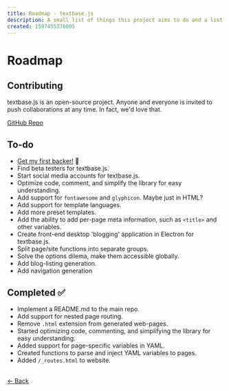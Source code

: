 ```yaml
---
title: Roadmap - textbase.js
description: A small list of things this project aims to do and a list of already completed tasks. Help keep us on track.
created: 1597455376005
---
```


# Roadmap

## Contributing

textbase.js is an open-source project. Anyone and everyone is invited to push collaborations at any time. In fact, we'd love that.

[GitHub Repo](http://github.com/al5ina5/textbase)

## To-do

- [Get my first backer!](/back) 🥳
- Find beta testers for textbase.js.
- Start social media accounts for textbase.js.
- Optimize code, comment, and simplify the library for easy understanding.
- Add support for `fontawesome` and `glyphicon`. Maybe just in HTML?
- Add support for template languages.
- Add more preset templates.
- Add the ability to add per-page meta information, such as `<title>` and other variables.
- Create front-end desktop 'blogging' application in Electron for textbase.js.
- Split page/site functions into separate groups.
- Solve the options dilema, make them accessible globally.
- Add blog-listing generation.
- Add navigation generation

## Completed ✅

- Implement a README.md to the main repo.
- Add support for nested page routing.
- Remove `.html` extension from generated web-pages.
- Started optimizing code, commenting, and simplifying the library for easy understanding.
- Added support for page-specific variables in YAML.
- Created functions to parse and inject YAML variables to pages.
- Added `/_routes.html` to website.

<br/> [&larr; Back](/docs)
